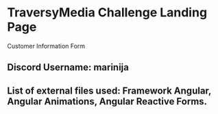 # TraversyMedia Challenge Landing Page
Customer Information Form
## Discord Username: marinija
## List of external files used: Framework Angular, Angular Animations, Angular Reactive Forms.